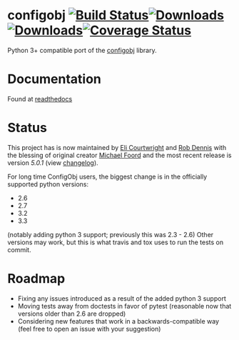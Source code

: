 configobj [![Build Status](https://travis-ci.org/DiffSK/configobj.png?branch=master)](https://travis-ci.org/DiffSK/configobj)[![Downloads](https://pypip.in/d/configobj/badge.png)](https://crate.io/packages/configobj)[![Downloads](https://pypip.in/v/configobj/badge.png)](https://crate.io/packages/configobj)[![Coverage Status](https://coveralls.io/repos/DiffSK/configobj/badge.png?branch=master)](https://coveralls.io/r/DiffSK/configobj?branch=master)
=========

Python 3+ compatible port of the [configobj](https://pypi.python.org/pypi/configobj/) library.

Documentation
=========
Found at [readthedocs](http://configobj.readthedocs.org/)

Status
=========
This project has is now maintained by [Eli Courtwright](https://github.com/EliAndrewC) and [Rob Dennis](https://github.com/robdennis) with the blessing of original creator [Michael Foord](http://www.voidspace.org.uk/) and the most recent release is version *5.0.1* (view [changelog](http://configobj.readthedocs.org/en/v5.0.1/configobj.html#version-5-0-1)).

For long time ConfigObj users, the biggest change is in the officially supported python versions:
- 2.6
- 2.7
- 3.2
- 3.3

(notably adding python 3 support; previously this was 2.3 - 2.6)
Other versions may work, but this is what travis and tox uses to run the tests on commit.

Roadmap
=========
- Fixing any issues introduced as a result of the added python 3 support
- Moving tests away from doctests in favor of pytest (reasonable now that versions older than 2.6 are dropped)
- Considering new features that work in a backwards-compatible way (feel free to open an issue with your suggestion)
